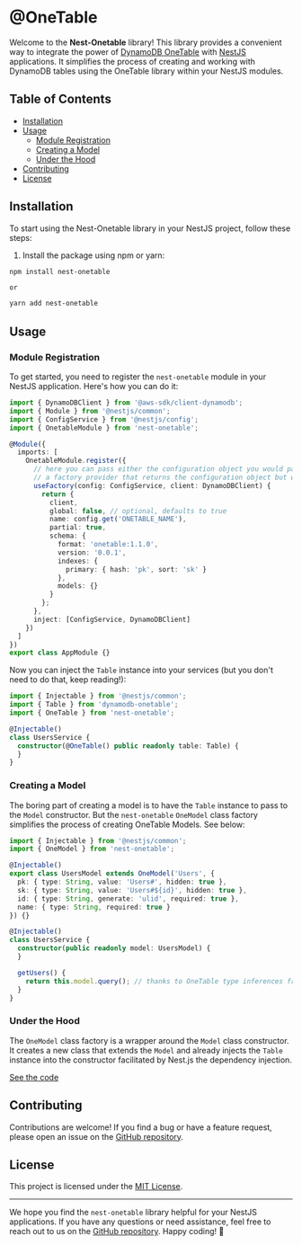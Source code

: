 # @OneTable

Welcome to the **Nest-Onetable** library! This library provides a convenient way to integrate the power
of [DynamoDB OneTable](https://github.com/sensedeep/dynamodb-onetable) with [NestJS](https://nestjs.com/) applications.
It simplifies the process of creating and working with DynamoDB tables using the OneTable library within your NestJS
modules.

## Table of Contents

- [Installation](#installation)
- [Usage](#usage)
    - [Module Registration](#module-registration)
    - [Creating a Model](#creating-a-model)
    - [Under the Hood](#under-the-hood)
- [Contributing](#contributing)
- [License](#license)

## Installation

To start using the Nest-Onetable library in your NestJS project, follow these steps:

1. Install the package using npm or yarn:

```bash
npm install nest-onetable
```

    or

```bash
yarn add nest-onetable
```

## Usage

### Module Registration

To get started, you need to register the `nest-onetable` module in your NestJS application. Here's how you can do it:

```typescript
import { DynamoDBClient } from '@aws-sdk/client-dynamodb';
import { Module } from '@nestjs/common';
import { ConfigService } from '@nestjs/config';
import { OnetableModule } from 'nest-onetable';

@Module({
  imports: [
    OnetableModule.register({
      // here you can pass either the configuration object you would pass to the new Table() constructor directly or 
      // a factory provider that returns the configuration object but with the benefits of dependency injection
      useFactory(config: ConfigService, client: DynamoDBClient) {
        return {
          client,
          global: false, // optional, defaults to true
          name: config.get('ONETABLE_NAME'),
          partial: true,
          schema: {
            format: 'onetable:1.1.0',
            version: '0.0.1',
            indexes: {
              primary: { hash: 'pk', sort: 'sk' }
            },
            models: {}
          }
        };
      },
      inject: [ConfigService, DynamoDBClient]
    })
  ]
})
export class AppModule {}
```

Now you can inject the `Table` instance into your services (but you don't need to do that, keep reading!):

```typescript
import { Injectable } from '@nestjs/common';
import { Table } from 'dynamodb-onetable';
import { OneTable } from 'nest-onetable';

@Injectable()
class UsersService {
  constructor(@OneTable() public readonly table: Table) {
  }
}
```

### Creating a Model

The boring part of creating a model is to have the `Table` instance to pass to the `Model` constructor. But
the `nest-onetable` `OneModel` class factory simplifies the process of creating OneTable Models. See below:

```typescript
import { Injectable } from '@nestjs/common';
import { OneModel } from 'nest-onetable';

@Injectable()
export class UsersModel extends OneModel('Users', {
  pk: { type: String, value: 'Users#', hidden: true },
  sk: { type: String, value: 'Users#${id}', hidden: true },
  id: { type: String, generate: 'ulid', required: true },
  name: { type: String, required: true }
}) {}

@Injectable()
class UsersService {
  constructor(public readonly model: UsersModel) {
  }

  getUsers() {
    return this.model.query(); // thanks to OneTable type inferences from the schema you get a typed object here
  }
}
```

### Under the Hood

The `OneModel` class factory is a wrapper around the `Model` class constructor. It creates a new class that extends the
`Model` and already injects the `Table` instance into the constructor facilitated by Nest.js the dependency injection.

[See the code](./src/decorators.ts)

## Contributing

Contributions are welcome! If you find a bug or have a feature request, please open an issue on
the [GitHub repository](https://github.com/onhate/nest-onetable).

## License

This project is licensed under the [MIT License](LICENSE).

---

We hope you find the `nest-onetable` library helpful for your NestJS applications. If you have any questions or need
assistance, feel free to reach out to us on the [GitHub repository](https://github.com/onhate/nest-onetable). Happy
coding! 🚀
